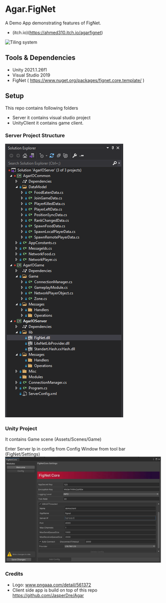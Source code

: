 # Agar.FigNet
A Demo App demonstrating features of FigNet.
- (itch.io)(https://ahmed310.itch.io/agarfignet)

![Tiling system](https://github.com/Ahmed310/RiseInc/blob/main/screenshots/Agar.FigNet.gif)

## Tools & Dependencies
- Unity 2021.1.26f1
- Visual Studio 2019
- FigNet ( https://www.nuget.org/packages/fignet.core.template/ )

## Setup

This repo contains following folders 
- Server it contains visual studio project 
- UnityClient it contains game client.

### Server Project Structure
<img src="https://github.com/Ahmed310/Agar.FigNet/blob/main/FigNetDemo/Screenshots/server_projects.png"/>

### Unity Project
It contains Game scene (Assets/Scenes/Game)

Enter Server Ip in config from Config Window from tool bar (FigNet/Settings)
<img src="https://github.com/Ahmed310/Agar.FigNet/blob/main/FigNetDemo/Screenshots/client_config.png"/>

### Credits

- Logo: www.pngaaa.com/detail/561372
- Client side app is build on top of this repo https://github.com/JasperDre/Agar
